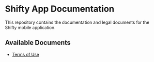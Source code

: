 # Shifty App Documentation

This repository contains the documentation and legal documents for the Shifty mobile application.

## Available Documents

- [Terms of Use](docs/TermsOfUse.md)